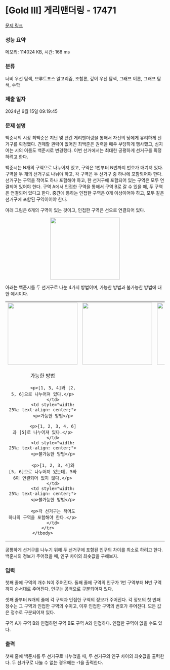 # [Gold III] 게리맨더링 - 17471 

[문제 링크](https://www.acmicpc.net/problem/17471) 

### 성능 요약

메모리: 114024 KB, 시간: 168 ms

### 분류

너비 우선 탐색, 브루트포스 알고리즘, 조합론, 깊이 우선 탐색, 그래프 이론, 그래프 탐색, 수학

### 제출 일자

2024년 6월 15일 09:19:45

### 문제 설명

<p>백준시의 시장 최백준은 지난 몇 년간 게리맨더링을 통해서 자신의 당에게 유리하게 선거구를 획정했다. 견제할 권력이 없어진 최백준은 권력을 매우 부당하게 행사했고, 심지어는 시의 이름도 백준시로 변경했다. 이번 선거에서는 최대한 공평하게 선거구를 획정하려고 한다.</p>

<p>백준시는 N개의 구역으로 나누어져 있고, 구역은 1번부터 N번까지 번호가 매겨져 있다. 구역을 두 개의 선거구로 나눠야 하고, 각 구역은 두 선거구 중 하나에 포함되어야 한다. 선거구는 구역을 적어도 하나 포함해야 하고, 한 선거구에 포함되어 있는 구역은 모두 연결되어 있어야 한다. 구역 A에서 인접한 구역을 통해서 구역 B로 갈 수 있을 때, 두 구역은 연결되어 있다고 한다. 중간에 통하는 인접한 구역은 0개 이상이어야 하고, 모두 같은 선거구에 포함된 구역이어야 한다.</p>

<p>아래 그림은 6개의 구역이 있는 것이고, 인접한 구역은 선으로 연결되어 있다.</p>

<p style="text-align: center;"><img alt="" src="https://upload.acmicpc.net/08218f4c-2653-4861-a4c1-e7ce808f3a85/-/preview/" style="width: 220px; height: 195px;"></p>

<p>아래는 백준시를 두 선거구로 나눈 4가지 방법이며, 가능한 방법과 불가능한 방법에 대한 예시이다.</p>

<table class="table table-bordered" style="width: 100%;">
	<tbody>
		<tr>
			<td style="width: 25%; text-align: center;"><img alt="" src="https://upload.acmicpc.net/b82fcf21-6f4c-4797-bda6-215e14099d19/-/preview/" style="width: 220px; height: 195px;"></td>
			<td style="width: 25%; text-align: center;"><img alt="" src="https://upload.acmicpc.net/32947e26-4ec4-4b20-99f1-106d8386683d/-/preview/" style="width: 220px; height: 195px;"></td>
			<td style="width: 25%; text-align: center;"><img alt="" src="https://upload.acmicpc.net/f5dd6143-c013-46d3-ba4c-dadc48bdf5bc/-/preview/" style="width: 220px; height: 195px;"></td>
			<td style="width: 25%; text-align: center;"><img alt="" src="https://upload.acmicpc.net/548b1153-84de-4b85-9697-2561b019a02b/-/preview/" style="width: 220px; height: 195px;"></td>
		</tr>
		<tr>
			<td style="width: 25%; text-align: center;">
			<p>가능한 방법</p>

			<p>[1, 3, 4]와 [2, 5, 6]으로 나누어져 있다.</p>
			</td>
			<td style="width: 25%; text-align: center;">
			<p>가능한 방법</p>

			<p>[1, 2, 3, 4, 6]과 [5]로 나누어져 있다.</p>
			</td>
			<td style="width: 25%; text-align: center;">
			<p>불가능한 방법</p>

			<p>[1, 2, 3, 4]와 [5, 6]으로 나누어져 있는데, 5와 6이 연결되어 있지 않다.</p>
			</td>
			<td style="width: 25%; text-align: center;">
			<p>불가능한 방법</p>

			<p>각 선거구는 적어도 하나의 구역을 포함해야 한다.</p>
			</td>
		</tr>
	</tbody>
</table>

<p>공평하게 선거구를 나누기 위해 두 선거구에 포함된 인구의 차이를 최소로 하려고 한다. 백준시의 정보가 주어졌을 때, 인구 차이의 최솟값을 구해보자.</p>

### 입력 

 <p>첫째 줄에 구역의 개수 N이 주어진다. 둘째 줄에 구역의 인구가 1번 구역부터 N번 구역까지 순서대로 주어진다. 인구는 공백으로 구분되어져 있다.</p>

<p>셋째 줄부터 N개의 줄에 각 구역과 인접한 구역의 정보가 주어진다. 각 정보의 첫 번째 정수는 그 구역과 인접한 구역의 수이고, 이후 인접한 구역의 번호가 주어진다. 모든 값은 정수로 구분되어져 있다.</p>

<p>구역 A가 구역 B와 인접하면 구역 B도 구역 A와 인접하다. 인접한 구역이 없을 수도 있다.</p>

### 출력 

 <p>첫째 줄에 백준시를 두 선거구로 나누었을 때, 두 선거구의 인구 차이의 최솟값을 출력한다. 두 선거구로 나눌 수 없는 경우에는 -1을 출력한다.</p>

